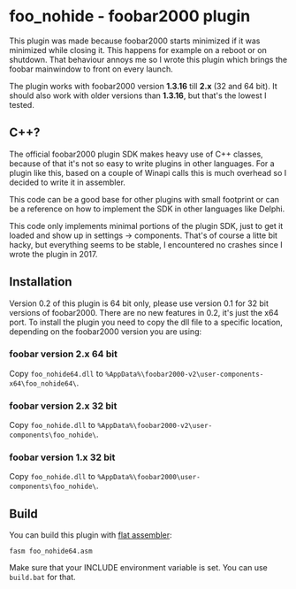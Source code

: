 # foo_nohide - foobar2000 plugin

This plugin was made because foobar2000 starts minimized if it was minimized while closing it. This happens for example on a reboot or on shutdown. That behaviour annoys me so I wrote this plugin which brings the foobar mainwindow to front on every launch.

The plugin works with foobar2000 version **1.3.16** till **2.x** (32 and 64 bit). It should also work with older versions than **1.3.16**, but that's the lowest I tested.

## C++?
The official foobar2000 plugin SDK makes heavy use of C++ classes, because of that it's not so easy to write plugins in other languages. For a plugin like this, based on a couple of Winapi calls this is much overhead so I decided to write it in assembler.

This code can be a good base for other plugins with small footprint or can be a reference on how to implement the SDK in other languages like Delphi.

This code only implements minimal portions of the plugin SDK, just to get it loaded and show up in settings -> components. That's of course a litte bit hacky, but everything seems to be stable, I encountered no crashes since I wrote the plugin in 2017.


## Installation

Version 0.2 of this plugin is 64 bit only, please use version 0.1 for 32 bit versions of foobar2000. There are no new features in 0.2, it's just the x64 port. To install the plugin you need to copy the dll file to a specific location, depending on the foobar2000 version you are using:

### foobar version 2.x 64 bit
Copy `foo_nohide64.dll` to `%AppData%\foobar2000-v2\user-components-x64\foo_nohide64\`.

### foobar version 2.x 32 bit
Copy `foo_nohide.dll` to `%AppData%\foobar2000-v2\user-components\foo_nohide\`.

### foobar version 1.x 32 bit
Copy `foo_nohide.dll` to `%AppData%\foobar2000\user-components\foo_nohide\`.

## Build
You can build this plugin with [flat assembler](https://flatassembler.net/download.php):
```console
fasm foo_nohide64.asm
```
Make sure that your INCLUDE environment variable is set. You can use `build.bat` for that.
